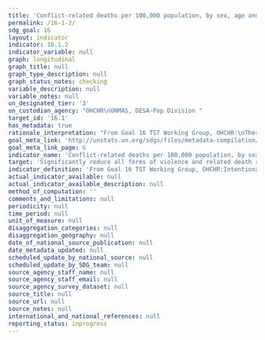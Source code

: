 ```yaml
---
title: 'Conflict-related deaths per 100,000 population, by sex, age and cause'
permalink: /16-1-2/
sdg_goal: 16
layout: indicator
indicator: 16.1.2
indicator_variable: null
graph: longitudinal
graph_title: null
graph_type_description: null
graph_status_notes: checking
variable_description: null
variable_notes: null
un_designated_tier: '3'
un_custodian_agency: "OHCHR\nUNMAS, DESA-Pop Division "
target_id: '16.1'
has_metadata: true
rationale_interpretation: "From Goal 16 TST Working Group, OHCHR:\nThese indicators refer to two forms of violent deaths (intentional homicide and conflict-related deaths). Intentional homicides occur in all countries of the world and have global applicability, while conflict-related deaths occur in countries afflicted by wars. \nThe rates of intentional homicide and conflict-related deaths should be kept separate, as combining them into one single indicator would risk collating two distinct phenomena and unequal sources of data. In particular, the quality of data on conflictrelated deaths is inevitably affected by the difficulties of producing accurate statistics in situations of armed conflict. \nMonitoring intentional homicides is necessary to better assess their causes and consequences and, in the longer term, to develop effective prevention measures. It is based on statistical data routinely produced by law enforcement authorities and/or public health institutions, with a high degree of international comparability. \nConflict-related deaths measure the direct impact of conflicts on populations in terms of losses of life. Whilst the global risk of violent death in armed conflict is generally lower than the global risk of homicidal violence, in affected countries armed conflict destroys lives and exerts substantial human costs, particularly in protracted internal conflict situations.\n\n From United Nations Mine Action Service: \n The presence of mines/ERW in conflict and post-conflict contexts is devastating for people and communities. These hazards cause grievous injury and death, impede peace operations, and hamper post-conflict reconstruction and development efforts. \nFindings from the M&E Mechanism for the UN Strategy 2013-2018 (UN M&E Mechanism) illustrate the deadly risk posed by mines/ERW in affected countries and territories in which the UN operates; in particular, the disproportionate impact of explosive hazards on the civilians who constitute more than half of the casualties from mines/ERW. The regular monitoring of mine/ERW casualty data through the global mechanism of the Sustainable Development Goals will significantly enhance the capacity of affected countries and territories including Member States, UN entities, and civil society to understand the scope of these threats and effectively mitigate the harms they cause."
goal_meta_link: 'http://unstats.un.org/sdgs/files/metadata-compilation/Metadata-Goal-16.pdf'
goal_meta_link_page: 6
indicator_name: 'Conflict-related deaths per 100,000 population, by sex, age and cause'
target: 'Significantly reduce all forms of violence and related death rates everywhere.'
indicator_definition: 'From Goal 16 TST Working Group, OHCHR:Intentional homicide is defined as the unlawful death inflicted upon a person with the intent of cause death or serious injury (Source: International Classification of Crime for Statistical Purposes, 2015). In a narrow sense, conflict-related deaths refer to those deaths caused by warring parties directly related to combat, such as traditional battlefield fighting and bombardments. In a broader sense, conflict-related deaths also include killings that amount to war crimes, such as targeting of civilians or of military ''hors combat''. The rates are defined as the total count of intentional homicides and conflict-related deaths, respectively, divided by the total resident population, expressed per 100,000 population. From United Nations Mine Action Service:  The count of conflict-related deaths caused by mines/ERW should include "individuals killed or injured in incidents involving devices detonated by the presence, proximity, or contact of a person or a vehicle, such as all antipersonnel mines, antivehicle mines, abandoned explosive ordnance (AXO), unexploded ordnance (UXO), and victim-activated IEDs."'
actual_indicator_available: null
actual_indicator_available_description: null
method_of_computation: ''
comments_and_limitations: null
periodicity: null
time_period: null
unit_of_measure: null
disaggregation_categories: null
disaggregation_geography: null
date_of_national_source_publication: null
date_metadata_updated: null
scheduled_update_by_national_source: null
scheduled_update_by_SDG_team: null
source_agency_staff_name: null
source_agency_staff_email: null
source_agency_survey_dataset: null
source_title: null
source_url: null
source_notes: null
international_and_national_references: null
reporting_status: inprogress
---
```

